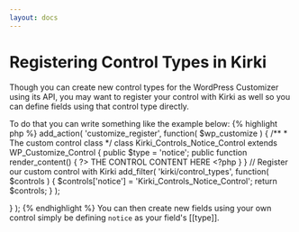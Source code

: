 ```yaml
---
layout: docs
---
```


# Registering Control Types in Kirki

Though you can create new control types for the WordPress Customizer using its API, you may want to register your control with Kirki as well so you can define fields using that control type directly.

To do that you can write something like the example below:
{% highlight php %}
add_action( 'customize_register', function( $wp_customize ) {
	/**
	 * The custom control class
	 */
	class Kirki_Controls_Notice_Control extends WP_Customize_Control {
		public $type = 'notice';
		public function render_content() { ?>
			THE CONTROL CONTENT HERE
			<?php
		}
	}
	// Register our custom control with Kirki
	add_filter( 'kirki/control_types', function( $controls ) {
		$controls['notice'] = 'Kirki_Controls_Notice_Control';
		return $controls;
	} );

} );
{% endhighlight %}
You can then create new fields using your own control simply be defining `notice` as your field's [[type]].
